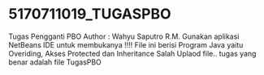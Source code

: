 # 5170711019_TUGASPBO
Tugas Pengganti PBO
Author : Wahyu Saputro R.M.
Gunakan aplikasi NetBeans IDE untuk membukanya
!!!! File ini berisi Program Java yaitu Overiding, Akses Protected dan Inheritance
Salah Uplaod file.. tugas yang benar adalah file TugasPBO
